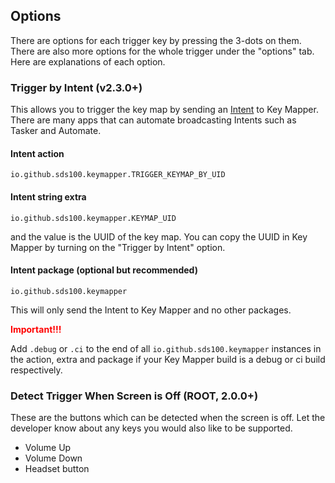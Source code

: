 ## Options

There are options for each trigger key by pressing the 3-dots on them. There are also more options for the whole trigger under the "options" tab. Here are explanations of each option.

### Trigger by Intent (v2.3.0+)

This allows you to trigger the key map by sending an [Intent](https://developer.android.com/reference/android/content/Intent) to Key Mapper. There are many apps that can automate broadcasting Intents such as Tasker and Automate.

#### Intent action

```
io.github.sds100.keymapper.TRIGGER_KEYMAP_BY_UID
```

#### Intent string extra 

```
io.github.sds100.keymapper.KEYMAP_UID
```

and the value is the UUID of the key map. You can copy the UUID in Key Mapper by turning on the "Trigger by Intent" option.

#### Intent package (optional but recommended)

```
io.github.sds100.keymapper
```

This will only send the Intent to Key Mapper and no other packages.

**<span style="color:red">Important!!!</span>**

Add `.debug` or `.ci` to the end of all `io.github.sds100.keymapper` instances in the action, extra and package if your Key Mapper build is a debug or ci build respectively.

### Detect Trigger When Screen is Off (ROOT, 2.0.0+)

These are the buttons which can be detected when the screen is off. Let the developer know about any keys you would also like to be supported.

* Volume Up
* Volume Down
* Headset button